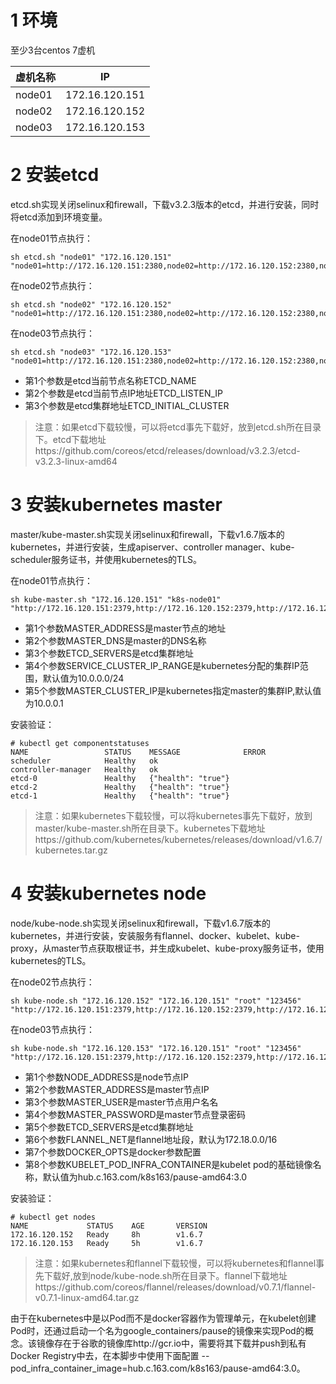 # 1 环境

至少3台centos 7虚机

| 虚机名称        | IP            |
| ------------- |:-------------:|
| node01        | 172.16.120.151|
| node02        | 172.16.120.152|
| node03        | 172.16.120.153|


# 2 安装etcd

etcd.sh实现关闭selinux和firewall，下载v3.2.3版本的etcd，并进行安装，同时将etcd添加到环境变量。

在node01节点执行：
```
sh etcd.sh "node01" "172.16.120.151" "node01=http://172.16.120.151:2380,node02=http://172.16.120.152:2380,node03=http://172.16.120.153:2380"
```

在node02节点执行：
```
sh etcd.sh "node02" "172.16.120.152" "node01=http://172.16.120.151:2380,node02=http://172.16.120.152:2380,node03=http://172.16.120.153:2380"
```

在node03节点执行：
```
sh etcd.sh "node03" "172.16.120.153" "node01=http://172.16.120.151:2380,node02=http://172.16.120.152:2380,node03=http://172.16.120.153:2380"
```

- 第1个参数是etcd当前节点名称ETCD_NAME
- 第2个参数是etcd当前节点IP地址ETCD_LISTEN_IP
- 第3个参数是etcd集群地址ETCD_INITIAL_CLUSTER

>注意：如果etcd下载较慢，可以将etcd事先下载好，放到etcd.sh所在目录下。etcd下载地址https://github.com/coreos/etcd/releases/download/v3.2.3/etcd-v3.2.3-linux-amd64

# 3 安装kubernetes master
master/kube-master.sh实现关闭selinux和firewall，下载v1.6.7版本的kubernetes，并进行安装，生成apiserver、controller manager、kube-scheduler服务证书，并使用kubernetes的TLS。

在node01节点执行：
```
sh kube-master.sh "172.16.120.151" "k8s-node01" "http://172.16.120.151:2379,http://172.16.120.152:2379,http://172.16.120.153:2379"
```

- 第1个参数MASTER_ADDRESS是master节点的地址
- 第2个参数MASTER_DNS是master的DNS名称
- 第3个参数ETCD_SERVERS是etcd集群地址
- 第4个参数SERVICE_CLUSTER_IP_RANGE是kubernetes分配的集群IP范围，默认值为10.0.0.0/24
- 第5个参数MASTER_CLUSTER_IP是kubernetes指定master的集群IP,默认值为10.0.0.1

安装验证：
```
# kubectl get componentstatuses
NAME                 STATUS    MESSAGE              ERROR
scheduler            Healthy   ok
controller-manager   Healthy   ok
etcd-0               Healthy   {"health": "true"}
etcd-2               Healthy   {"health": "true"}
etcd-1               Healthy   {"health": "true"}
```


>注意：如果kubernetes下载较慢，可以将kubernetes事先下载好，放到master/kube-master.sh所在目录下。kubernetes下载地址https://github.com/kubernetes/kubernetes/releases/download/v1.6.7/kubernetes.tar.gz

# 4 安装kubernetes node
node/kube-node.sh实现关闭selinux和firewall，下载v1.6.7版本的kubernetes，并进行安装，安装服务有flannel、docker、kubelet、kube-proxy，从master节点获取根证书，并生成kubelet、kube-proxy服务证书，使用kubernetes的TLS。

在node02节点执行：
```
sh kube-node.sh "172.16.120.152" "172.16.120.151" "root" "123456" "http://172.16.120.151:2379,http://172.16.120.152:2379,http://172.16.120.153:2379"
```

在node03节点执行：
```
sh kube-node.sh "172.16.120.153" "172.16.120.151" "root" "123456" "http://172.16.120.151:2379,http://172.16.120.152:2379,http://172.16.120.153:2379"
```

- 第1个参数NODE_ADDRESS是node节点IP
- 第2个参数MASTER_ADDRESS是master节点IP
- 第3个参数MASTER_USER是master节点用户名名
- 第4个参数MASTER_PASSWORD是master节点登录密码
- 第5个参数ETCD_SERVERS是etcd集群地址
- 第6个参数FLANNEL_NET是flannel地址段，默认为172.18.0.0/16
- 第7个参数DOCKER_OPTS是docker参数配置
- 第8个参数KUBELET_POD_INFRA_CONTAINER是kubelet pod的基础镜像名称，默认值为hub.c.163.com/k8s163/pause-amd64:3.0

安装验证：
```
# kubectl get nodes
NAME             STATUS    AGE       VERSION
172.16.120.152   Ready     8h        v1.6.7
172.16.120.153   Ready     5h        v1.6.7
```

>注意：如果kubernetes和flannel下载较慢，可以将kubernetes和flannel事先下载好,放到node/kube-node.sh所在目录下。flannel下载地址https://github.com/coreos/flannel/releases/download/v0.7.1/flannel-v0.7.1-linux-amd64.tar.gz

由于在kubernetes中是以Pod而不是docker容器作为管理单元，在kubelet创建Pod时，还通过启动一个名为google_containers/pause的镜像来实现Pod的概念。该镜像存在于谷歌的镜像库http://gcr.io中，需要将其下载并push到私有Docker Registry中去，在本脚步中使用下面配置 --pod_infra_container_image=hub.c.163.com/k8s163/pause-amd64:3.0。
